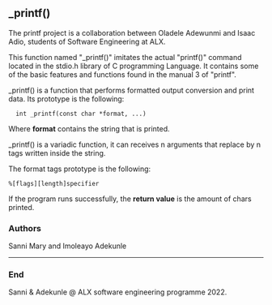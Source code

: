 ## _printf()



The printf project is a collaboration between Oladele Adewunmi and Isaac Adio, students of Software Engineering at ALX. 



This function named "_printf()" imitates the actual "printf()" command located in the stdio.h library of C programming Language. It contains some of the basic features and functions found in the manual 3 of "printf".



_printf() is a function that performs formatted output conversion and print data. Its prototype is the following:



	  int _printf(const char *format, ...) 



Where **format** contains the string that is printed. 



_printf() is a variadic function, it can receives n arguments that replace by n tags written inside the string.



The format tags prototype is the following:



	%[flags][length]specifier

	

If the program runs successfully, the **return value** is the amount of chars printed.

	



### Authors

Sanni Mary and Imoleayo Adekunle



------------



### End



Sanni & Adekunle @ ALX software engineering programme 2022.

